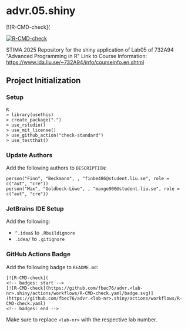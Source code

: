 # advr.05.shiny
[![R-CMD-check](
<!-- badges: start -->
[![R-CMD-check](https://github.com/fbec76/advr.05.shiny/actions/workflows/R-CMD-check.yaml/badge.svg)](https://github.com/fbec76/advr.05.shiny/actions/workflows/R-CMD-check.yaml)
<!-- badges: end -->

STIMA 2025 Repository for the shiny application of Lab05 of 732A94 "Advanced Programming in R" Link to Course Information: https://www.ida.liu.se/~732A94/info/courseinfo.en.shtml

## Project Initialization

### Setup

```{r}
R 
> library(usethis)
> create_package(".")
> use_rstudio()
> use_mit_license()
> use_github_action("check-standard")
> use_testthat() 
```

### Update Authors

Add the following authors to `DESCRIPTION`:

```
person("Finn", "Beckmann", , "finbe486@student.liu.se", role = c("aut", "cre"))
person("Max", "Goldbeck-Löwe", , "maxgo900@student.liu.se", role = c("aut", "cre"))
```

### JetBrains IDE Setup

Add the following:

- `^.idea$` to `.Rbuildignore`
- `.idea/` to `.gitignore`

### GitHub Actions Badge

Add the following badge to `README.md`:

```
[![R-CMD-check](
<!-- badges: start -->
[![R-CMD-check](https://github.com/fbec76/advr.<lab-nr>.shiny/actions/workflows/R-CMD-check.yaml/badge.svg)](https://github.com/fbec76/advr.<lab-nr>.shiny/actions/workflows/R-CMD-check.yaml)
<!-- badges: end -->
```
Make sure to replace `<lab-nr>` with the respective lab number.
